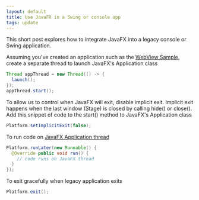 ```yaml
---
layout: default
title: Use JavaFX in a Swing or console app
tags: update
---
```


This short post explores how to integrate JavaFX into a legacy console or Swing application.

Assuming you've created an application such as the [WebView Sample](https://gist.github.com/tewarid/59c5b91c6c4c89d7beda207144978470), create a separate thread to launch JavaFX's Application class

```java
Thread appThread = new Thread(() -> {
  launch();
});
appThread.start();
```

To allow us to control when JavaFX will exit, disable implicit exit. Implicit exit happens when the last window (Stage) is closed by calling hide() or close(). Add this snippet of code to the start() method to JavaFX's Application class

```java
Platform.setImplicitExit(false);
```

To run code on [JavaFX Application thread](http://www.javaworld.com/article/3057072/learn-java/exploring-javafxs-application-class.html)

```java
Platform.runLater(new Runnable() {
  @Override public void run() {
    // code runs on JavaFX thread
  }
});
```

To exit gracefully when legacy application exits

```java
Platform.exit();
```